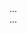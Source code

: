 <div id='parent'>
    <div id='child1'>
       ...
    </div> <!-- End child1 div -->
    <div id='child2'>
       ...
    </div> <!-- End child2 div -->
 </div> <!-- End parent div -->
